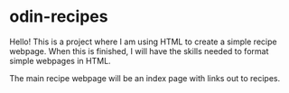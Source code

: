 # odin-recipes
Hello! This is a project where I am using HTML to create a simple recipe webpage.
When this is finished, I will have the skills needed to format simple webpages in HTML.

The main recipe webpage will be an index page with links out to recipes. 